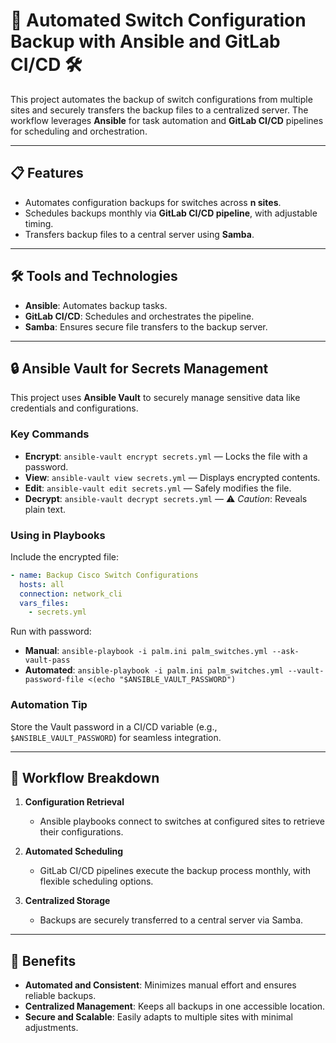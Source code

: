 # 🚀 Automated Switch Configuration Backup with Ansible and GitLab CI/CD 🛠️  

This project automates the backup of switch configurations from multiple sites and securely transfers the backup files to a centralized server. The workflow leverages **Ansible** for task automation and **GitLab CI/CD** pipelines for scheduling and orchestration.

---

## 📋 Features  

- Automates configuration backups for switches across **n sites**.  
- Schedules backups monthly via **GitLab CI/CD pipeline**, with adjustable timing.  
- Transfers backup files to a central server using **Samba**.  

---

## 🛠️ Tools and Technologies  

- **Ansible**: Automates backup tasks.  
- **GitLab CI/CD**: Schedules and orchestrates the pipeline.  
- **Samba**: Ensures secure file transfers to the backup server.  

---

## 🔒 Ansible Vault for Secrets Management

This project uses **Ansible Vault** to securely manage sensitive data like credentials and configurations.

### Key Commands  
- **Encrypt**: `ansible-vault encrypt secrets.yml` — Locks the file with a password.  
- **View**: `ansible-vault view secrets.yml` — Displays encrypted contents.  
- **Edit**: `ansible-vault edit secrets.yml` — Safely modifies the file.  
- **Decrypt**: `ansible-vault decrypt secrets.yml` — ⚠️ *Caution*: Reveals plain text.  

### Using in Playbooks  
Include the encrypted file:  
```yaml
- name: Backup Cisco Switch Configurations
  hosts: all
  connection: network_cli
  vars_files:
    - secrets.yml
```  
Run with password:  
- **Manual**: `ansible-playbook -i palm.ini palm_switches.yml --ask-vault-pass`  
- **Automated**: `ansible-playbook -i palm.ini palm_switches.yml --vault-password-file <(echo "$ANSIBLE_VAULT_PASSWORD")`  

### Automation Tip  
Store the Vault password in a CI/CD variable (e.g., `$ANSIBLE_VAULT_PASSWORD`) for seamless integration.

---

## 🔄 Workflow Breakdown  

1. **Configuration Retrieval**  
   - Ansible playbooks connect to switches at configured sites to retrieve their configurations.  

2. **Automated Scheduling**  
   - GitLab CI/CD pipelines execute the backup process monthly, with flexible scheduling options.  

3. **Centralized Storage**  
   - Backups are securely transferred to a central server via Samba.  

---

## 🌟 Benefits  

- **Automated and Consistent**: Minimizes manual effort and ensures reliable backups.  
- **Centralized Management**: Keeps all backups in one accessible location.  
- **Secure and Scalable**: Easily adapts to multiple sites with minimal adjustments.
